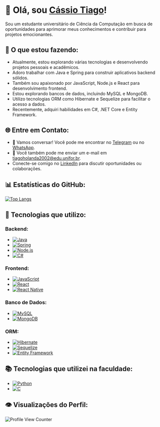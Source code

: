 # 👋 Olá, sou [Cássio Tiago](https://www.linkedin.com/in/cassio-tiago-holanda)!

Sou um estudante universitário de Ciência da Computação em busca de oportunidades para aprimorar meus conhecimentos e contribuir para projetos emocionantes.

## 🚀 O que estou fazendo:

- Atualmente, estou explorando várias tecnologias e desenvolvendo projetos pessoais e acadêmicos.
- Adoro trabalhar com Java e Spring para construir aplicativos backend sólidos.
- Também sou apaixonado por JavaScript, Node.js e React para desenvolvimento frontend.
- Estou explorando bancos de dados, incluindo MySQL e MongoDB.
- Utilizo tecnologias ORM como Hibernate e Sequelize para facilitar o acesso a dados.
- Recentemente, adquiri habilidades em C#, .NET Core e Entity Framework.

## 🌐 Entre em Contato:

- 💬 Vamos conversar! Você pode me encontrar no [Telegram](https://t.me/cassiotiago) ou no [WhatsApp](https://api.whatsapp.com/send/?phone=5585987038928&text&type=phone_number&app_absent=0).
- 📧 Você também pode me enviar um e-mail em [tiagoholanda2002@edu.unifor.br](mailto:tiagoholanda2002@edu.unifor.br).
- Conecte-se comigo no [LinkedIn](https://www.linkedin.com/in/cassio-tiago-holanda) para discutir oportunidades ou colaborações.

## 📊 Estatísticas do GitHub:

[![Top Langs](https://github-readme-stats.vercel.app/api/top-langs/?username=slnntk&layout=compact&theme=synthwave&locale=pt-br)](https://github.com/slnntk/github-readme-stats)

## 💼 Tecnologias que utilizo:

### Backend:
- [![Java](https://img.shields.io/badge/Java-ED8B00?style=for-the-badge&logo=openjdk&logoColor=white)](https://github.com/slnntk/Java)
- [![Spring](https://img.shields.io/badge/Spring-6DB33F?style=for-the-badge&logo=spring&logoColor=white)](https://github.com/slnntk/Urna)
- [![Node.js](https://img.shields.io/badge/Node.js-43853D?style=for-the-badge&logo=node.js&logoColor=white)](https://github.com/slnntk/Projeto-Zeus)
- [![C#](https://img.shields.io/badge/C%23-239120?style=for-the-badge&logo=c-sharp&logoColor=white)](https://github.com/slnntk/CSHARP-APRENDIZADO)

### Frontend:
- [![JavaScript](https://img.shields.io/badge/JavaScript-323330?style=for-the-badge&logo=javascript&logoColor=F7DF1E)](https://github.com/slnntk/Projeto-Zeus)
- [![React](https://img.shields.io/badge/React-20232A?style=for-the-badge&logo=react&logoColor=61DAFB)](https://github.com/slnntk/Projeto-Zeus)
- [![React Native](https://img.shields.io/badge/React_Native-20232A?style=for-the-badge&logo=react&logoColor=61DAFB)](https://github.com/slnntk/Projeto-Zeus)

### Banco de Dados:
- [![MySQL](https://img.shields.io/badge/MySQL-005C84?style=for-the-badge&logo=mysql&logoColor=white)](https://github.com/slnntk/JDBC/tree/main/src)
- [![MongoDB](https://img.shields.io/badge/MongoDB-4EA94B?style=for-the-badge&logo=mongodb&logoColor=white)](https://github.com/slnntk/MongoDB)

### ORM:
- [![Hibernate](https://img.shields.io/badge/Hibernate-59666C?style=for-the-badge&logo=Hibernate&logoColor=white)](https://github.com/slnntk/Urna)
- [![Sequelize](https://img.shields.io/badge/sequelize-323330?style=for-the-badge&logo=sequelize&logoColor=blue)](https://github.com/slnntk/Projeto-Zeus)
- [![Entity Framework](https://img.shields.io/badge/Entity_Framework-512BD4?style=for-the-badge&logo=.net&logoColor=white)]()

## 📚 Tecnologias que utilizei na faculdade:
- [![Python](https://img.shields.io/badge/Python-14354C?style=for-the-badge&logo=python&logoColor=white)](https://github.com/slnntk/PythonAntigos)
- [![C](https://img.shields.io/badge/C-00599C?style=for-the-badge&logo=c&logoColor=white)]()

## 👁️ Visualizações do Perfil:

![Profile View Counter](https://komarev.com/ghpvc/?username=slnntk)
